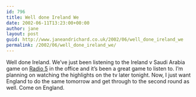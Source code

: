 ```yaml
---
id: 796
title: Well done Ireland We
date: 2002-06-11T13:23:00+00:00
author: jane
layout: post
guid: http://www.janeandrichard.co.uk/2002/06/well_done_ireland_we
permalink: /2002/06/well_done_ireland_we/
---
```

Well done Ireland. We&#8217;ve just been listening to the Ireland v Saudi Arabia game on [Radio 5](http://www.bbc.co.uk/fivelive) in the office and it&#8217;s been a great game to listen to. I&#8217;m planning on watching the highlights on the tv later tonight. Now, I just want England to do the same tomorrow and get through to the second round as well. Come on England.